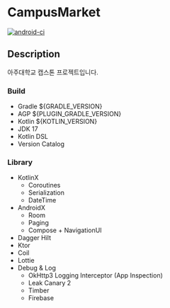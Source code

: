 # CampusMarket

[![android-ci](https://github.com/ajou-capstone/campus-market-android/actions/workflows/android-ci.yml/badge.svg?branch=main)](https://github.com/ajou-capstone/campus-market-android/actions/workflows/android-ci.yml)

## Description

아주대학교 캡스톤 프로젝트입니다.

### Build

- Gradle ${GRADLE_VERSION}
- AGP ${PLUGIN_GRADLE_VERSION}
- Kotlin ${KOTLIN_VERSION}
- JDK 17
- Kotlin DSL
- Version Catalog

### Library

- KotlinX
  - Coroutines
  - Serialization
  - DateTime
- AndroidX
  - Room
  - Paging
  - Compose + NavigationUI
- Dagger Hilt
- Ktor
- Coil
- Lottie
- Debug & Log
  - OkHttp3 Logging Interceptor (App Inspection)
  - Leak Canary 2
  - Timber
  - Firebase
